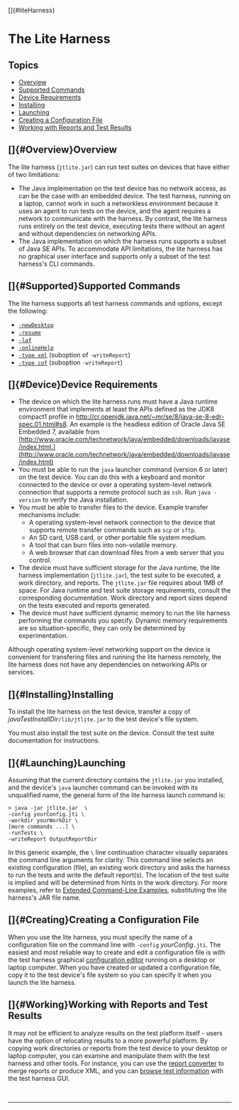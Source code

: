 <!---
  $Id$

  Copyright (c) 2001, 2024, Oracle and/or its affiliates. All rights reserved.
  DO NOT ALTER OR REMOVE COPYRIGHT NOTICES OR THIS FILE HEADER.

  This code is free software; you can redistribute it and/or modify it
  under the terms of the GNU General Public License version 2 only, as
  published by the Free Software Foundation.  Oracle designates this
  particular file as subject to the "Classpath" exception as provided
  by Oracle in the LICENSE file that accompanied this code.

  This code is distributed in the hope that it will be useful, but WITHOUT
  ANY WARRANTY; without even the implied warranty of MERCHANTABILITY or
  FITNESS FOR A PARTICULAR PURPOSE.  See the GNU General Public License
  version 2 for more details (a copy is included in the LICENSE file that
  accompanied this code).

  You should have received a copy of the GNU General Public License version
  2 along with this work; if not, write to the Free Software Foundation,
  Inc., 51 Franklin St, Fifth Floor, Boston, MA 02110-1301 USA.

  Please contact Oracle, 500 Oracle Parkway, Redwood Shores, CA 94065 USA
  or visit www.oracle.com if you need additional information or have any
  questions.
-->

[]{#liteHarness}

# The Lite Harness

## Topics

-   [Overview](#Overview)
-   [Supported Commands](#Supported)
-   [Device Requirements](#Device)
-   [Installing](#Installing)
-   [Launching](#Launching)
-   [Creating a Configuration File](#Creating)
-   [Working with Reports and Test Results](#Working)

## []{#Overview}Overview

The lite harness (`jtlite.jar`) can run test suites on devices that have either of two limitations:

-   The Java implementation on the test device has no network access, as can be the case with an
    embedded device. The test harness, running on a laptop, cannot work in such a networkless
    environment because it uses an agent to run tests on the device, and the agent requires a
    network to communicate with the harness. By contrast, the lite harness runs entirely on the test
    device, executing tests there without an agent and without dependencies on networking APIs.
-   The Java implementation on which the harness runs supports a subset of Java SE APIs. To
    accommodate API limitations, the lite harness has no graphical user interface and supports only
    a subset of the test harness\'s CLI commands.

## []{#Supported}Supported Commands

The lite harness supports all test harness commands and options, except the following:

-   [`-newDesktop`](newDesktop.html)
-   [`-resume`](newDesktop.html)
-   [`-laf`](settingColors.html)
-   [`-onlineHelp`](commandHelp.html)
-   [`-type xml`](writeReports.html) (suboption of `-writeReport`)
-   [`-type cof`](writeReports.html) (suboption `-writeReport`)

## []{#Device}Device Requirements

-   The device on which the lite harness runs must have a Java runtime environment that implements
    at least the APIs defined as the JDK8 compact1 profile in
    <http://cr.openjdk.java.net/~mr/se/8/java-se-8-edr-spec.01.html#s8>. An example is the headless
    edition of Oracle Java SE Embedded 7, available from
    [http://www.oracle.com/technetwork/java/embedded/downloads/javase/index.html.](http://www.oracle.com/technetwork/java/embedded/downloads/javase/index.html)
-   You must be able to run the `java` launcher command (version 6 or later) on the test device. You
    can do this with a keyboard and monitor connected to the device or over a operating system-level
    network connection that supports a remote protocol such as `ssh`. Run `java -version` to verify
    the Java installation.
-   You must be able to transfer files to the device. Example transfer mechanisms include:
    -   A operating system-level network connection to the device that supports remote transfer
        commands such as `scp` or `sftp`.
    -   An SD card, USB card, or other portable file system medium.
    -   A tool that can burn files into non-volatile memory.
    -   A web browser that can download files from a web server that you control.
-   The device must have sufficient storage for the Java runtime, the lite harness implementation
    (`jtlite.jar`), the test suite to be executed, a work directory, and reports. The `jtlite.jar`
    file requires about 1MB of space. For Java runtime and test suite storage requirements, consult
    the corresponding documentation. Work directory and report sizes depend on the tests executed
    and reports generated.
-   The device must have sufficient dynamic memory to run the lite harness performing the commands
    you specify. Dynamic memory requirements are so situation-specific, they can only be determined
    by experimentation.

Although operating system-level networking support on the device is convenient for transfering files
and running the lite harness remotely, the lite harness does not have any dependencies on networking
APIs or services.

## []{#Installing}Installing

To install the lite harness on the test device, transfer a copy of
*javaTestInstallDir*`/lib/jtlite.jar` to the test device\'s file system.

You must also install the test suite on the device. Consult the test suite documentation for
instructions.

## []{#Launching}Launching

Assuming that the current directory contains the `jtlite.jar` you installed, and the device\'s
`java` launcher command can be invoked with its unqualified name, the general form of the lite
harness launch command is:

    > java -jar jtlite.jar  \
    -config yourConfig.jti \
    -workdir yourWorkDir \
    [more commands ...] \
    -runTests \
    -writeReport OutputReportDir

In this generic example, the `\` line continuation character visually separates the command line
arguments for clarity. This command line selects an existing configuration (file), an existing work
directory and asks the harness to run the tests and write the default report(s). The location of the
test suite is implied and will be determined from hints in the work directory. For more examples,
refer to [Extended Command-Line Examples](compoundExamples.html), substituting the lite harness\'s
JAR file name.

## []{#Creating}Creating a Configuration File

When you use the lite harness, you must specify the name of a configuration file on the command line
with `-config` *yourConfig*`.jti`. The easiest and most reliable way to create and edit a
configuration file is with the test harness graphical [configuration
editor](../confEdit/overview.html) running on a desktop or laptop computer. When you have created or
updated a configuration file, copy it to the test device\'s file system so you can specify it when
you launch the lite harness.

## []{#Working}Working with Reports and Test Results

It may not be efficient to analyze results on the test platform itself - users have the option of
relocating results to a more powerful platform. By copying work directories or reports from the test
device to your desktop or laptop computer, you can examine and manipulate them with the test harness
and other tools. For instance, you can use the [report converter](../mergeReports/mergeReports.html)
to merge reports or produce XML, and you can [browse test information](../browse/browsing.html) with
the test harness GUI.

 

----------------------------------------------------------------------------------------------------

